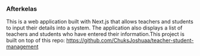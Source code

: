 ### Afterkelas

This is a web application built with Next.js that allows teachers and students to input their details into a system. The application also displays a list of teachers and students who have entered their information.This project is built on top of this repo: https://github.com/ChuksJoshuaa/teacher-student-management


